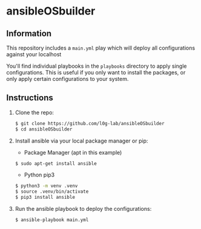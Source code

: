 # ansibleOSbuilder

## Information

This repository includes a `main.yml` play which will deploy all configurations against your localhost

You'll find individual playbooks in the `playbooks` directory to apply single configurations. This is useful if you only want to install the packages, or only apply certain configurations to your system.

## Instructions

1. Clone the repo:
    ```bash
    $ git clone https://github.com/l0g-lab/ansibleOSbuilder
    $ cd ansibleOSbuilder
    ```

2. Install ansible via your local package manager or pip:
    * Package Manager (apt in this example)
    ```bash
    $ sudo apt-get install ansible
    ```
    * Python pip3
    ```bash
    $ python3 -m venv .venv
    $ source .venv/bin/activate
    $ pip3 install ansible
    ```

3. Run the ansible playbook to deploy the configurations:
    ```bash
    $ ansible-playbook main.yml
    ```